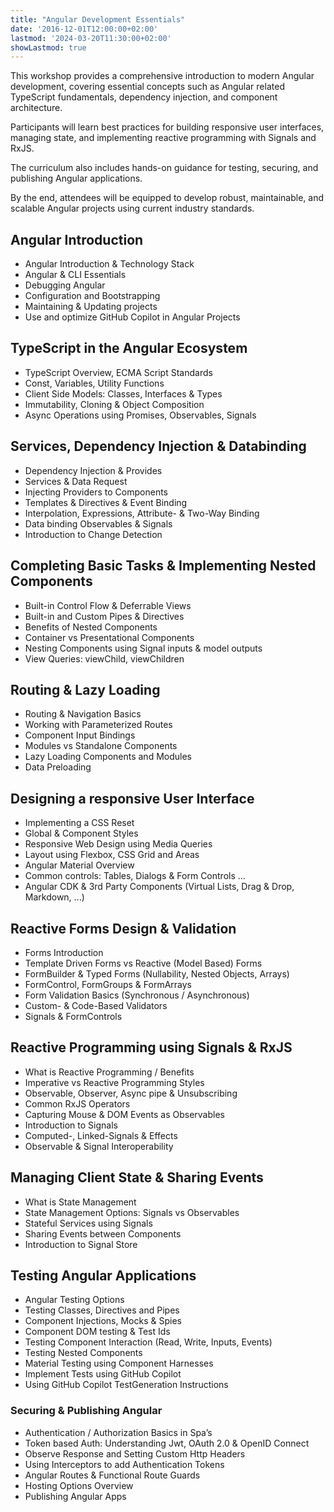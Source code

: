 ```yaml
---
title: "Angular Development Essentials"
date: '2016-12-01T12:00:00+02:00'
lastmod: '2024-03-20T11:30:00+02:00'
showLastmod: true
---
```


This workshop provides a comprehensive introduction to modern Angular development, covering essential concepts such as Angular related TypeScript fundamentals, dependency injection, and component architecture.

Participants will learn best practices for building responsive user interfaces, managing state, and implementing reactive programming with Signals and RxJS.

The curriculum also includes hands-on guidance for testing, securing, and publishing Angular applications.

By the end, attendees will be equipped to develop robust, maintainable, and scalable Angular projects using current industry standards.

## Angular Introduction

- Angular Introduction & Technology Stack
- Angular & CLI Essentials
- Debugging Angular
- Configuration and Bootstrapping
- Maintaining & Updating projects
- Use and optimize GitHub Copilot in Angular Projects

## TypeScript in the Angular Ecosystem

- TypeScript Overview, ECMA Script Standards
- Const, Variables, Utility Functions
- Client Side Models: Classes, Interfaces & Types
- Immutability, Cloning & Object Composition
- Async Operations using Promises, Observables, Signals

## Services, Dependency Injection & Databinding

- Dependency Injection & Provides
- Services & Data Request
- Injecting Providers to Components
- Templates & Directives & Event Binding
- Interpolation, Expressions, Attribute- & Two-Way Binding
- Data binding Observables & Signals
- Introduction to Change Detection

## Completing Basic Tasks & Implementing Nested Components

- Built-in Control Flow & Deferrable Views
- Built-in and Custom Pipes & Directives
- Benefits of Nested Components
- Container vs Presentational Components
- Nesting Components using Signal inputs & model outputs
- View Queries: viewChild, viewChildren

## Routing & Lazy Loading

- Routing & Navigation Basics
- Working with Parameterized Routes
- Component Input Bindings
- Modules vs Standalone Components
- Lazy Loading Components and Modules
- Data Preloading

## Designing a responsive User Interface

- Implementing a CSS Reset
- Global & Component Styles
- Responsive Web Design using Media Queries
- Layout using Flexbox, CSS Grid and Areas
- Angular Material Overview
- Common controls: Tables, Dialogs & Form Controls ...
- Angular CDK & 3rd Party Components (Virtual Lists, Drag & Drop, Markdown, ...)

## Reactive Forms Design & Validation

- Forms Introduction
- Template Driven Forms vs Reactive (Model Based) Forms
- FormBuilder & Typed Forms (Nullability, Nested Objects, Arrays)
- FormControl, FormGroups & FormArrays
- Form Validation Basics (Synchronous / Asynchronous)
- Custom- & Code-Based Validators
- Signals & FormControls

## Reactive Programming using Signals & RxJS

- What is Reactive Programming / Benefits
- Imperative vs Reactive Programming Styles
- Observable, Observer, Async pipe & Unsubscribing
- Common RxJS Operators
- Capturing Mouse & DOM Events as Observables
- Introduction to Signals
- Computed-, Linked-Signals & Effects
- Observable & Signal Interoperability

## Managing Client State & Sharing Events

- What is State Management
- State Management Options: Signals vs Observables
- Stateful Services using Signals
- Sharing Events between Components
- Introduction to Signal Store

## Testing Angular Applications

- Angular Testing Options
- Testing Classes, Directives and Pipes
- Component Injections, Mocks & Spies
- Component DOM testing & Test Ids
- Testing Component Interaction (Read, Write, Inputs, Events)
- Testing Nested Components
- Material Testing using Component Harnesses
- Implement Tests using GitHub Copilot
- Using GitHub Copilot TestGeneration Instructions

### Securing & Publishing Angular

- Authentication / Authorization Basics in Spa’s
- Token based Auth: Understanding Jwt, OAuth 2.0 & OpenID Connect
- Observe Response and Setting Custom Http Headers
- Using Interceptors to add Authentication Tokens
- Angular Routes & Functional Route Guards
- Hosting Options Overview
- Publishing Angular Apps
